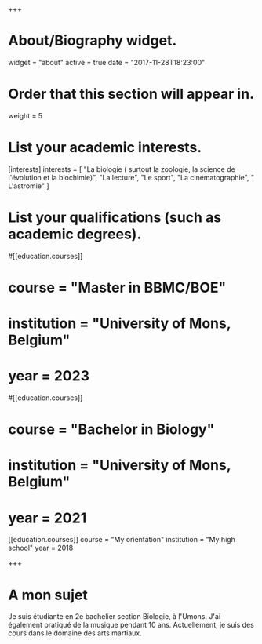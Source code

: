 +++
# About/Biography widget.
widget = "about"
active = true
date = "2017-11-28T18:23:00"

# Order that this section will appear in.
weight = 5

# List your academic interests.
[interests]
  interests = [
    "La biologie ( surtout la zoologie, la science de l'évolution et la biochimie)",
    "La lecture",
    "Le sport",
    "La cinématographie",
    " L'astromie"
  ]

# List your qualifications (such as academic degrees).
#[[education.courses]]
#  course = "Master in BBMC/BOE"
#  institution = "University of Mons, Belgium"
#  year = 2023

#[[education.courses]]
#  course = "Bachelor in Biology"
#  institution = "University of Mons, Belgium"
#  year = 2021

[[education.courses]]
  course = "My orientation"
  institution = "My high school"
  year = 2018

+++

# A mon sujet

Je suis étudiante en 2e bachelier section Biologie, à l'Umons. J'ai également pratiqué de la musique pendant 10 ans. Actuellement, je suis des cours dans le domaine des arts martiaux.
